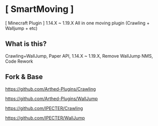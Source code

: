 # [ SmartMoving ]
[ Minecraft Plugin ] 1.14.X ~ 1.19.X All in one moving plugin (Crawling + Walljump + etc)

## What is this?
Crawling+WallJump, Paper API, 1.14.X ~ 1.19.X, Remove WallJump NMS, Code Rework
## Fork & Base
https://github.com/Arthed-Plugins/Crawling

https://github.com/Arthed-Plugins/WallJump

https://github.com/IPECTER/Crawling

https://github.com/IPECTER/WallJump


